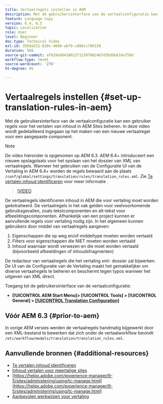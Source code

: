 ```yaml
---
title: Vertaalregels instellen in AEM
description: Met de gebruikersinterface van de vertaalconfiguratie kan een gebruiker regels voor het vertalen van inhoud in AEM Sites beheren. In deze video wordt gedetailleerd ingegaan op het maken van een nieuwe vertaalregel voor een aangepaste component.
feature: Language Copy
version: 6.4, 6.5
topic: Localization
role: User
level: Beginner
doc-type: Technical Video
exl-id: 359da531-839c-4680-abf9-c880cc700159
duration: 566
source-git-commit: af928e60410022f12207082467d3bd9b818af59d
workflow-type: tm+mt
source-wordcount: '276'
ht-degree: 0%

---
```


# Vertaalregels instellen {#set-up-translation-rules-in-aem}

Met de gebruikersinterface van de vertaalconfiguratie kan een gebruiker regels voor het vertalen van inhoud in AEM Sites beheren. In deze video wordt gedetailleerd ingegaan op het maken van een nieuwe vertaalregel voor een aangepaste component.

>[!NOTE]
>
> De video hieronder is opgenomen op AEM 6.3. AEM 6.4+ introduceert een nieuwe opslagplaats voor het opslaan van het dossier van XML van vertaalregels. Wanneer het gebruiken van de Configuratie UI van de Vertaling in AEM 6.4+ worden de regels bewaard aan de plaats `/conf/global/settings/translation/rules/translation_rules.xml`. Zie [Te vertalen inhoud identificeren](https://helpx.adobe.com/experience-manager/6-5/sites/administering/using/tc-rules.html) voor meer informatie .

>[!VIDEO](https://video.tv.adobe.com/v/18135?quality=12&learn=on)

De vertaalregels identificeren inhoud in AEM die voor vertaling moet worden geëxtraheerd. De vertaalregels in het vak gelden voor veelvoorkomende gebruiksgevallen, zoals tekstcomponenten en alt-tekst voor afbeeldingscomponenten. Afhankelijk van een project kunnen er aanvullende regels voor vertaling nodig zijn. In het algemeen kunnen gebruikers door middel van vertaalregels aangeven:

1. Eigenschappen die op weg en/of middeltype moeten worden vertaald
2. Filters voor eigenschappen die NIET moeten worden vertaald
3. Inhoud waarnaar wordt verwezen en die moet worden vertaald (bijvoorbeeld afbeeldingen of inhoudsfragmenten)

De redacteur van vertaalregels die het vertaling xml- dossier zal bijwerken. De UI van de Configuratie van de Vertaling maakt het gemakkelijker om diverse vertaalregels te beheren en beschermt tegen typos wanneer het uitgeven van XML direct.

Toegang tot de gebruikersinterface van de vertaalconfiguratie:

* **[!UICONTROL AEM Start Menu]> [!UICONTROL Tools] > [!UICONTROL General] > [[!UICONTROL Translation Configuration]](http://localhost:4502/libs/cq/translation/translationrules/contexts.html)**

## Vóór AEM 6.3 {#prior-to-aem}

In vorige AEM versies werden de vertaalregels handmatig bijgewerkt door een XML-bestand te bewerken dat zich onder de vertaalworkflow bevindt: `/etc/workflow/models/translation/translation_rules.xml`.

## Aanvullende bronnen {#additional-resources}

* [Te vertalen inhoud identificeren](https://helpx.adobe.com/experience-manager/6-5/sites/administering/using/tc-rules.html)
* [Inhoud vertalen voor meertalige sites](https://helpx.adobe.com/experience-manager/6-5/sites/administering/using/translation.html)
* [https://helpx.adobe.com/experience-manager/6-5/sites/administering/using/tc-manage.html](https://helpx.adobe.com/experience-manager/6-5/sites/administering/using/tc-manage.html)
* [Aanbevolen werkwijzen voor vertaling](https://helpx.adobe.com/experience-manager/6-5/sites/administering/using/tc-bp.html)
